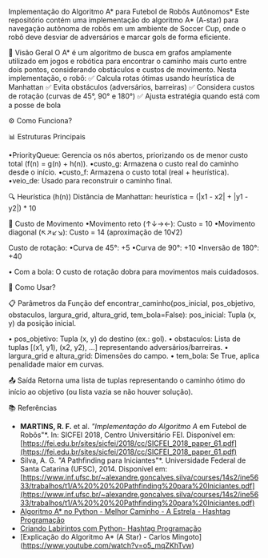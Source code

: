 Implementação do Algoritmo A* para Futebol de Robôs Autônomos*
Este repositório contém uma implementação do algoritmo A* (A-star) para navegação autônoma de robôs em um ambiente de Soccer Cup, onde o robô deve desviar de adversários e marcar gols de forma eficiente.

📌 Visão Geral
O A* é um algoritmo de busca em grafos amplamente utilizado em jogos e robótica para encontrar o caminho mais curto entre dois pontos, considerando obstáculos e custos de movimento. Nesta implementação, o robô:
✅ Calcula rotas ótimas usando heurística de Manhattan
✅ Evita obstáculos (adversários, barreiras)
✅ Considera custos de rotação (curvas de 45°, 90° e 180°)
✅ Ajusta estratégia quando está com a posse de bola

⚙️ Como Funciona?

📊 Estruturas Principais

•PriorityQueue: Gerencia os nós abertos, priorizando os de menor custo total (f(n) = g(n) + h(n)).
•custo_g: Armazena o custo real do caminho desde o início.
•custo_f: Armazena o custo total (real + heurística).
•veio_de: Usado para reconstruir o caminho final.

🔍 Heurística (h(n))
Distância de Manhattan:
heurística = (|x1 - x2| + |y1 - y2|) * 10

🔄 Custo de Movimento
•Movimento reto (↑↓→←): Custo = 10
•Movimento diagonal (↖↗↙↘): Custo = 14 (aproximação de 10√2)

Custo de rotação:
  •Curva de 45°: +5
  •Curva de 90°: +10
  •Inversão de 180°: +40

• Com a bola: O custo de rotação dobra para movimentos mais cuidadosos.

🚀 Como Usar?

📋 Parâmetros da Função
def encontrar_caminho(pos_inicial, pos_objetivo, obstaculos, largura_grid, altura_grid, tem_bola=False):
pos_inicial: Tupla (x, y) da posição inicial.

• pos_objetivo: Tupla (x, y) do destino (ex.: gol).
• obstaculos: Lista de tuplas [(x1, y1), (x2, y2), ...] representando adversários/barreiras.
• largura_grid e altura_grid: Dimensões do campo.
• tem_bola: Se True, aplica penalidade maior em curvas.

📤 Saída
Retorna uma lista de tuplas representando o caminho ótimo do início ao objetivo (ou lista vazia se não houver solução).

📚 Referências
- **MARTINS, R. F.** et al. *"Implementação do Algoritmo A* em Futebol de Robôs"*. In: SICFEI 2018, Centro Universitário FEI. Disponível em: [https://fei.edu.br/sites/sicfei/2018/cc/SICFEI_2018_paper_61.pdf](https://fei.edu.br/sites/sicfei/2018/cc/SICFEI_2018_paper_61.pdf)
- Silva, A. G. *"A* Pathfinding para Iniciantes"*. Universidade Federal de Santa Catarina (UFSC), 2014. Disponível em: [https://www.inf.ufsc.br/~alexandre.goncalves.silva/courses/14s2/ine5633/trabalhos/t1/A%20%20%20Pathfinding%20para%20Iniciantes.pdf](https://www.inf.ufsc.br/~alexandre.goncalves.silva/courses/14s2/ine5633/trabalhos/t1/A%20%20%20Pathfinding%20para%20Iniciantes.pdf)
- [Algoritmo A* no Python - Melhor Caminho - A Estrela - Hashtag Programação](https://www.youtube.com/watch?v=fTtYzHfGlyk)
- [Criando Labirintos com Python- Hashtag Programação](https://www.youtube.com/watch?v=mk0576JDh4w&t=908s)
- [Explicação do Algoritmo A* (A Star) - Carlos Mingoto] (https://www.youtube.com/watch?v=o5_mqZKhTvw)
